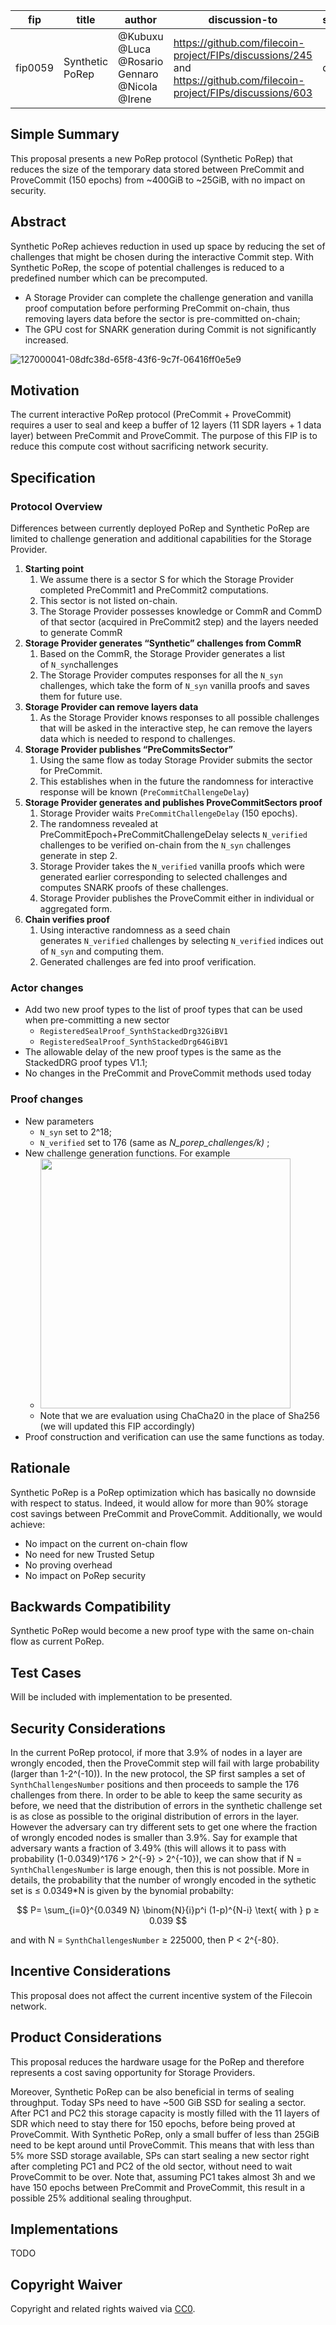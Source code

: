 | fip | title | author | discussion-to | status | type | category | created |
| --- | --- | --- | --- | --- | --- | --- | --- |
| fip0059 | Synthetic PoRep | @Kubuxu  @Luca  @Rosario Gennaro @Nicola @Irene   | https://github.com/filecoin-project/FIPs/discussions/245 and https://github.com/filecoin-project/FIPs/discussions/603 | draft | technical | core | 10 Feb 2023 |
## Simple Summary

This proposal presents a new PoRep protocol (Synthetic PoRep) that reduces the size of the temporary data stored between PreCommit and ProveCommit (150 epochs) from ~400GiB to ~25GiB, with no impact on security.

## Abstract

Synthetic PoRep achieves reduction in used up space by reducing the set of challenges that might be chosen during the interactive Commit step.  With Synthetic PoRep, the scope of potential challenges is reduced to a predefined number which can be precomputed. 

- A Storage Provider can complete the challenge generation and vanilla proof computation before performing PreCommit on-chain, thus removing layers data before the sector is pre-committed on-chain;
- The GPU cost for SNARK generation during Commit is not significantly increased.

![127000041-08dfc38d-65f8-43f6-9c7f-06416ff0e5e9](https://user-images.githubusercontent.com/23217773/218122043-a2700204-1f60-4f76-81d2-0d6c5d024900.png)


## Motivation

The current interactive PoRep protocol (PreCommit + ProveCommit) requires a user to seal and keep a buffer of 12 layers (11 SDR layers + 1 data layer) between PreCommit and ProveCommit. The purpose of this FIP is to reduce this compute cost without sacrificing network security. 

## Specification

### Protocol Overview

Differences between currently deployed PoRep and Synthetic PoRep are limited to challenge generation and additional capabilities for the Storage Provider.

1. **Starting point**
    1. We assume there is a sector S for which the Storage Provider completed PreCommit1 and PreCommit2 computations.
    2. This sector is not listed on-chain.
    3. The Storage Provider possesses knowledge or CommR and CommD of that sector (acquired in PreCommit2 step) and the layers needed to generate CommR
2. **Storage Provider generates “Synthetic” challenges from CommR**
    1. Based on the CommR, the Storage Provider generates a list of `N_syn`challenges
    2. The Storage Provider computes responses for all the `N_syn` challenges, which take the form of `N_syn` vanilla proofs and saves them for future use.
3. **Storage Provider can remove layers data**
    1. As the Storage Provider knows responses to all possible challenges that will be asked in the interactive step, he can remove the layers data which is needed to respond to challenges.
4. **Storage Provider publishes “PreCommitsSector”**
    1. Using the same flow as today Storage Provider submits the sector for PreCommit.
    2. This establishes when in the future the randomness for interactive response will be known (`PreCommitChallengeDelay`)
5. **Storage Provider generates and publishes ProveCommitSectors proof**
    1. Storage Provider waits `PreCommitChallengeDelay` (150 epochs).
    2. The randomness revealed at PreCommitEpoch+PreCommitChallengeDelay selects `N_verified` challenges to be verified on-chain from the `N_syn` challenges generate in step 2.
    3. Storage Provider takes the `N_verified` vanilla proofs which were generated earlier corresponding to selected challenges and computes SNARK proofs of these challenges.
    4. Storage Provider publishes the ProveCommit either in individual or aggregated form.
6. **Chain verifies proof**
    1. Using interactive randomness as a seed chain generates `N_verified` challenges by selecting `N_verified` indices out of `N_syn` and computing them.
    2. Generated challenges are fed into proof verification.

### Actor changes

- Add two new proof types to the list of proof types that can be used when pre-committing a new sector
    - `RegisteredSealProof_SynthStackedDrg32GiBV1`
    - `RegisteredSealProof_SynthStackedDrg64GiBV1`
- The allowable delay of the new proof types is the same as the StackedDRG proof types V1.1;
- No changes in the PreCommit and ProveCommit methods used today

### Proof changes

- New parameters
    - `N_syn` set to 2^18;
    - `N_verified` set to 176 (same as *N_porep_challenges/k)* ;
- New challenge generation functions. For example 
    - <img src="https://user-images.githubusercontent.com/23217773/222766443-255dfd67-1ccc-4df9-8992-ac4290df2c24.jpg" width="400">   
    - Note that we are evaluation using ChaCha20 in the place of Sha256 (we will updated this FIP accordingly)
- Proof construction and verification can use the same functions as today.

## Rationale

Synthetic PoRep is a PoRep optimization which has basically no downside with respect to status. Indeed, it would allow for more than 90% storage cost savings between PreCommit and ProveCommit. 
Additionally, we would achieve: 

- No impact on the current on-chain flow
- No need for new Trusted Setup
- No proving overhead
- No impact on PoRep security

## Backwards Compatibility

Synthetic PoRep would become a new proof type with the same on-chain flow as current PoRep.

## Test Cases

Will be included with implementation to be presented.

## Security Considerations

In the current PoRep protocol, if more that 3.9% of nodes in a layer are wrongly encoded, then the ProveCommit step will fail with large probability (larger than 1-2^(-10)).
In the new protocol, the SP first samples a set of `SynthChallengesNumber` positions and then proceeds to sample the 176 challenges from there. In order to be able to keep the same security as before, we need that the distribution of errors in the synthetic challenge set is as close as possible to the original distribution of errors in the layer. However the adversary can try different sets to get one where the fraction of wrongly encoded nodes is smaller than 3.9%. Say for example that adversary wants a fraction of 3.49% (this will allows it to pass with probability (1-0.0349)^176 > 2^{-9} > 2^{-10}),  we can show that if N = `SynthChallengesNumber` is large enough, then this is not possible. More in details, the probability that the number of wrongly encoded in the sythetic set is ≤ 0.0349*N is given by the bynomial probabilty:

$$
P= \sum_{i=0}^{0.0349 N} \binom{N}{i}p^i (1-p)^{N-i} \text{ with } p ≥ 0.039
$$

and with N = `SynthChallengesNumber` ≥ 225000, then P < 2^{-80}. 

## Incentive Considerations

This proposal does not affect the current incentive system of the Filecoin network.

## Product Considerations

This proposal reduces the hardware usage for the PoRep and therefore represents a cost saving opportunity for Storage Providers.

Moreover, Synthetic PoRep can be also beneficial in terms of sealing throughput. Today SPs need to have ~500 GiB SSD for sealing a sector. After PC1 and PC2 this storage capacity is mostly filled with the 11 layers of SDR which need to stay there for 150 epochs, before being proved at ProveCommit. 
With Synthetic PoRep, only a small buffer of less than 25GiB need to be kept around until ProveCommit. This means that with less than 5% more SSD storage available, SPs can start sealing a new sector right after completing PC1 and PC2 of the old sector, without need to wait ProveCommit to be over. 
Note that, assuming PC1 takes almost 3h and we have 150 epochs between PreCommit and ProveCommit, this result in a possible 25% additional sealing throughput. 

## Implementations

TODO

## Copyright Waiver

Copyright and related rights waived via [CC0](https://creativecommons.org/publicdomain/zero/1.0/).
